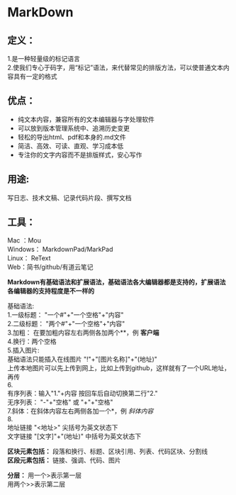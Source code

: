# MarkDown
## 定义： 
1.是一种轻量级的标记语言  
2.使我们专心于码字，用“标记”语法，来代替常见的排版方法，可以使普通文本内容具有一定的格式  
## 优点：
- 纯文本内容，兼容所有的文本编辑器与字处理软件  
- 可以放到版本管理系统中、追溯历史变更  
- 轻松的导出html、pdf和本身的.md文件  
- 简洁、高效、可读、直观、学习成本低  
- 专注你的文字内容而不是排版样式，安心写作    
## 用途:   
写日志、技术文稿、记录代码片段、撰写文档  
## 工具：
Mac ：Mou  
Windows： MarkdownPad/MarkPad  
Linux： ReText  
Web：简书/github/有道云笔记  

**Markdown有基础语法和扩展语法，基础语法各大编辑器都是支持的，扩展语法各编辑器的支持程度是不一样的**  

基础语法:  
1.一级标题： "一个#"+"一个空格"+"内容"  
2.二级标题： "两个#"+"一个空格"+"内容"  
3.加粗： 在要加粗内容左右两侧各加两个**，例 **客户端**  
4.换行：两个空格  
5.插入图片:  
基础语法只能插入在线图片  "!"+"[图片名称]"+"(地址)"  
上传本地图片可以先上传到网上，比如上传到github，这样就有了一个URL地址，再传  
6.  
有序列表：输入"1."+内容 按回车后自动切换第二行"2."  
无序列表： "-"+"空格" 或 "+"+"空格"  
7.斜体：在斜体内容左右两侧各加一个*，例 *斜体内容*  
8.  
地址链接 "<地址>" 尖括号为英文状态下  
文字链接 "[文字]"+"(地址)"  中括号为英文状态下  

**区块元素包括：** 段落和换行、标题、区块引用、列表、代码区块、分割线  
**区段元素包括：** 链接、强调、代码、图片  

**分层：** 用一个>表示第一层  
       用两个>>表示第二层  
